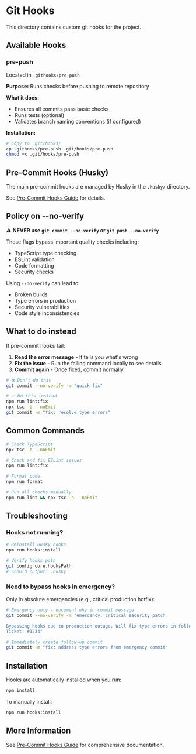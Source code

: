 # Git Hooks

This directory contains custom git hooks for the project.

## Available Hooks

### pre-push
Located in `.githooks/pre-push`

**Purpose:** Runs checks before pushing to remote repository

**What it does:**
- Ensures all commits pass basic checks
- Runs tests (optional)
- Validates branch naming conventions (if configured)

**Installation:**
```bash
# Copy to .git/hooks/
cp .githooks/pre-push .git/hooks/pre-push
chmod +x .git/hooks/pre-push
```

## Pre-Commit Hooks (Husky)

The main pre-commit hooks are managed by Husky in the `.husky/` directory.

See [Pre-Commit Hooks Guide](../docs/development/pre-commit-hooks.md) for details.

## Policy on --no-verify

⚠️ **NEVER use `git commit --no-verify` or `git push --no-verify`**

These flags bypass important quality checks including:
- TypeScript type checking
- ESLint validation
- Code formatting
- Security checks

Using `--no-verify` can lead to:
- Broken builds
- Type errors in production
- Security vulnerabilities
- Code style inconsistencies

## What to do instead

If pre-commit hooks fail:

1. **Read the error message** - It tells you what's wrong
2. **Fix the issue** - Run the failing command locally to see details
3. **Commit again** - Once fixed, commit normally

```bash
# ❌ Don't do this
git commit --no-verify -m "quick fix"

# ✅ Do this instead
npm run lint:fix
npx tsc -b --noEmit
git commit -m "fix: resolve type errors"
```

## Common Commands

```bash
# Check TypeScript
npx tsc -b --noEmit

# Check and fix ESLint issues
npm run lint:fix

# Format code
npm run format

# Run all checks manually
npm run lint && npx tsc -b --noEmit
```

## Troubleshooting

### Hooks not running?

```bash
# Reinstall Husky hooks
npm run hooks:install

# Verify hooks path
git config core.hooksPath
# Should output: .husky
```

### Need to bypass hooks in emergency?

Only in absolute emergencies (e.g., critical production hotfix):

```bash
# Emergency only - document why in commit message
git commit --no-verify -m "emergency: critical security patch

Bypassing hooks due to production outage. Will fix type errors in follow-up commit.
Ticket: #1234"

# Immediately create follow-up commit
git commit -m "fix: address type errors from emergency commit"
```

## Installation

Hooks are automatically installed when you run:

```bash
npm install
```

To manually install:

```bash
npm run hooks:install
```

## More Information

See [Pre-Commit Hooks Guide](../docs/development/pre-commit-hooks.md) for comprehensive documentation.
